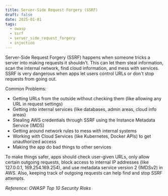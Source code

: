 ```yaml
---
title: Server-Side Request Forgery (SSRF)
draft: false
date: 2025-01-01
tags:
  - owasp
  - ssrf
  - server_side_request_forgery
  - injection
---
```


Server-Side Request Forgery (SSRF) happens when someone tricks a server into making requests it shouldn't. This can let them steal information, scan the internal network, find cloud information, and mess with services. SSRF is very dangerous when apps let users control URLs or don't stop requests from going out.

Common Problems:

- Getting URLs from the outside without checking them (like allowing any URL in request settings)
- Getting into internal services (like databases, admin areas, cloud info areas)
- Stealing AWS credentials through SSRF using the Instance Metadata Service (IMDS)
- Getting around network rules to mess with internal systems
- Working with Cloud Services (like Kubernetes, Docker APIs) to get unauthorized access
- Making the app do bad things to other services

To make things safer, apps should check user-given URLs, only allow certain outgoing requests, block access to internal IP addresses (like 127.0.0.1, 169.254.169.254), and use metadata service version 2 (IMDSv2) in AWS. Also, keeping track of outgoing requests can help find and stop SSRF attempts.

*Reference: OWASP Top 10 Security Risks*
